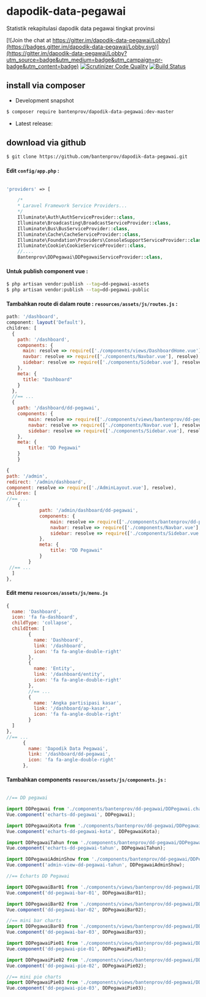 # dapodik-data-pegawai
Statistik rekapitulasi dapodik data pegawai tingkat provinsi


[![Join the chat at https://gitter.im/dapodik-data-pegawai/Lobby](https://badges.gitter.im/dapodik-data-pegawai/Lobby.svg)](https://gitter.im/dapodik-data-pegawai/Lobby?utm_source=badge&utm_medium=badge&utm_campaign=pr-badge&utm_content=badge)
[![Scrutinizer Code Quality](https://scrutinizer-ci.com/g/bantenprov/dapodik-data-pegawai/badges/quality-score.png?b=master)](https://scrutinizer-ci.com/g/bantenprov/dapodik-data-pegawai/?branch=master)
[![Build Status](https://scrutinizer-ci.com/g/bantenprov/dapodik-data-pegawai/badges/build.png?b=master)](https://scrutinizer-ci.com/g/bantenprov/dapodik-data-pegawai/build-status/master)


## install via composer

- Development snapshot
```bash
$ composer require bantenprov/dapodik-data-pegawai:dev-master
```
- Latest release:

## download via github
```bash
$ git clone https://github.com/bantenprov/dapodik-data-pegawai.git
```
#### Edit `config/app.php` :
```php

'providers' => [

    /*
    * Laravel Framework Service Providers...
    */
    Illuminate\Auth\AuthServiceProvider::class,
    Illuminate\Broadcasting\BroadcastServiceProvider::class,
    Illuminate\Bus\BusServiceProvider::class,
    Illuminate\Cache\CacheServiceProvider::class,
    Illuminate\Foundation\Providers\ConsoleSupportServiceProvider::class,
    Illuminate\Cookie\CookieServiceProvider::class,
    //....
    Bantenprov\DDPegawai\DDPegawaiServiceProvider::class,

```

#### Untuk publish component vue :

```bash
$ php artisan vendor:publish --tag=dd-pegawai-assets
$ php artisan vendor:publish --tag=dd-pegawai-public
```
#### Tambahkan route di dalam route : `resources/assets/js/routes.js` :

```javascript
path: '/dashboard',
component: layout('Default'),
children: [
  {
    path: '/dashboard',
    components: {
      main: resolve => require(['./components/views/DashboardHome.vue'], resolve),
      navbar: resolve => require(['./components/Navbar.vue'], resolve),
      sidebar: resolve => require(['./components/Sidebar.vue'], resolve)
    },
    meta: {
      title: "Dashboard"
    }
  },
  //== ...
  {
    path: '/dashboard/dd-pegawai',
    components: {
        main: resolve => require(['./components/views/bantenprov/dd-pegawai/DashboardDDPegawai.vue'], resolve),
        navbar: resolve => require(['./components/Navbar.vue'], resolve),
        sidebar: resolve => require(['./components/Sidebar.vue'], resolve)
    },
    meta: {
        title: "DD Pegawai"
    }
	}
```

```javascript
{
path: '/admin',
redirect: '/admin/dashboard',
component: resolve => require(['./AdminLayout.vue'], resolve),
children: [
//== ...
    {
			path: '/admin/dashboard/dd-pegawai',
			components: {
				main: resolve => require(['./components/bantenprov/dd-pegawai/DDPegawaiAdmin.show.vue'], resolve),
				navbar: resolve => require(['./components/Navbar.vue'], resolve),
				sidebar: resolve => require(['./components/Sidebar.vue'], resolve)
			},
			meta: {
				title: "DD Pegawai"
			}
		}
 //== ...   
  ]
},

```
#### Edit menu `resources/assets/js/menu.js`

```javascript
{
  name: 'Dashboard',
  icon: 'fa fa-dashboard',
  childType: 'collapse',
  childItem: [
        {
          name: 'Dashboard',
          link: '/dashboard',
          icon: 'fa fa-angle-double-right'
        },
        {
          name: 'Entity',
          link: '/dashboard/entity',
          icon: 'fa fa-angle-double-right'
        },
        //== ...
        {
          name: 'Angka partisipasi kasar',
          link: '/dashboard/ap-kasar',
          icon: 'fa fa-angle-double-right'
        }
  ]
},
//== ...        
      {
        name: 'Dapodik Data Pegawai',
        link: '/dashboard/dd-pegawai',
        icon: 'fa fa-angle-double-right'
      },
```

#### Tambahkan components `resources/assets/js/components.js` :

```javascript

//== DD pegawai

import DDPegawai from './components/bantenprov/dd-pegawai/DDPegawai.chart.vue';
Vue.component('echarts-dd-pegawai', DDPegawai);

import DDPegawaiKota from './components/bantenprov/dd-pegawai/DDPegawaiKota.chart.vue';
Vue.component('echarts-dd-pegawai-kota', DDPegawaiKota);

import DDPegawaiTahun from './components/bantenprov/dd-pegawai/DDPegawaiTahun.chart.vue';
Vue.component('echarts-dd-pegawai-tahun', DDPegawaiTahun);

import DDPegawaiAdminShow from './components/bantenprov/dd-pegawai/DDPegawaiAdmin.show.vue';
Vue.component('admin-view-dd-pegawai-tahun', DDPegawaiAdminShow);

//== Echarts DD Pegawai

import DDPegawaiBar01 from './components/views/bantenprov/dd-pegawai/DDPegawaiBar01.vue';
Vue.component('dd-pegawai-bar-01', DDPegawaiBar01);

import DDPegawaiBar02 from './components/views/bantenprov/dd-pegawai/DDPegawaiBar02.vue';
Vue.component('dd-pegawai-bar-02', DDPegawaiBar02);

//== mini bar charts
import DDPegawaiBar03 from './components/views/bantenprov/dd-pegawai/DDPegawaiBar03.vue';
Vue.component('dd-pegawai-bar-03', DDPegawaiBar03);

import DDPegawaiPie01 from './components/views/bantenprov/dd-pegawai/DDPegawaiPie01.vue';
Vue.component('dd-pegawai-pie-01', DDPegawaiPie01);

import DDPegawaiPie02 from './components/views/bantenprov/dd-pegawai/DDPegawaiPie02.vue';
Vue.component('dd-pegawai-pie-02', DDPegawaiPie02);

//== mini pie charts
import DDPegawaiPie03 from './components/views/bantenprov/dd-pegawai/DDPegawaiPie03.vue';
Vue.component('dd-pegawai-pie-03', DDPegawaiPie03);
```
